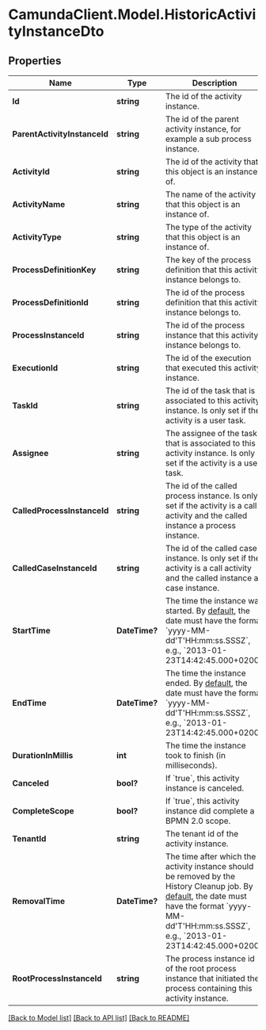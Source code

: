 # CamundaClient.Model.HistoricActivityInstanceDto
## Properties

Name | Type | Description | Notes
------------ | ------------- | ------------- | -------------
**Id** | **string** | The id of the activity instance. | [optional] 
**ParentActivityInstanceId** | **string** | The id of the parent activity instance, for example a sub process instance. | [optional] 
**ActivityId** | **string** | The id of the activity that this object is an instance of. | [optional] 
**ActivityName** | **string** | The name of the activity that this object is an instance of. | [optional] 
**ActivityType** | **string** | The type of the activity that this object is an instance of. | [optional] 
**ProcessDefinitionKey** | **string** | The key of the process definition that this activity instance belongs to. | [optional] 
**ProcessDefinitionId** | **string** | The id of the process definition that this activity instance belongs to. | [optional] 
**ProcessInstanceId** | **string** | The id of the process instance that this activity instance belongs to. | [optional] 
**ExecutionId** | **string** | The id of the execution that executed this activity instance. | [optional] 
**TaskId** | **string** | The id of the task that is associated to this activity instance. Is only set if the activity is a user task. | [optional] 
**Assignee** | **string** | The assignee of the task that is associated to this activity instance. Is only set if the activity is a user task. | [optional] 
**CalledProcessInstanceId** | **string** | The id of the called process instance. Is only set if the activity is a call activity and the called instance a process instance. | [optional] 
**CalledCaseInstanceId** | **string** | The id of the called case instance. Is only set if the activity is a call activity and the called instance a case instance. | [optional] 
**StartTime** | **DateTime?** | The time the instance was started. By [default](https://docs.camunda.org/manual/7.14/reference/rest/overview/date-format/), the date must have the format &#x60;yyyy-MM-dd&#39;T&#39;HH:mm:ss.SSSZ&#x60;, e.g., &#x60;2013-01-23T14:42:45.000+0200&#x60;. | [optional] 
**EndTime** | **DateTime?** | The time the instance ended. By [default](https://docs.camunda.org/manual/7.14/reference/rest/overview/date-format/), the date must have the format &#x60;yyyy-MM-dd&#39;T&#39;HH:mm:ss.SSSZ&#x60;, e.g., &#x60;2013-01-23T14:42:45.000+0200&#x60;. | [optional] 
**DurationInMillis** | **int** | The time the instance took to finish (in milliseconds). | [optional] 
**Canceled** | **bool?** | If &#x60;true&#x60;, this activity instance is canceled. | [optional] 
**CompleteScope** | **bool?** | If &#x60;true&#x60;, this activity instance did complete a BPMN 2.0 scope. | [optional] 
**TenantId** | **string** | The tenant id of the activity instance. | [optional] 
**RemovalTime** | **DateTime?** | The time after which the activity instance should be removed by the History Cleanup job. By [default](https://docs.camunda.org/manual/7.14/reference/rest/overview/date-format/), the date must have the format &#x60;yyyy-MM-dd&#39;T&#39;HH:mm:ss.SSSZ&#x60;, e.g., &#x60;2013-01-23T14:42:45.000+0200&#x60;. | [optional] 
**RootProcessInstanceId** | **string** | The process instance id of the root process instance that initiated the process containing this activity instance. | [optional] 

[[Back to Model list]](../README.md#documentation-for-models) [[Back to API list]](../README.md#documentation-for-api-endpoints) [[Back to README]](../README.md)

